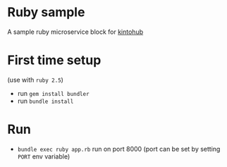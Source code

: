 # Ruby sample

A sample ruby microservice block for [kintohub](http://kintohub.com)


# First time setup
(use with `ruby 2.5`)

* run `gem install bundler`
* run `bundle install`

# Run

* `bundle exec ruby app.rb` run on port 8000 (port can be set by setting `PORT` env variable)
